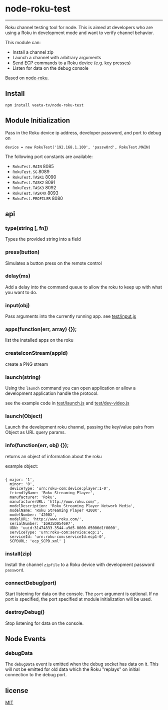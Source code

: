 # node-roku-test
---

Roku channel testing tool for node.  This is aimed at developers who are using a Roku in development mode and want to verify channel behavior.  

This module can:

* Install a channel zip
* Launch a channel with arbitrary arguments
* Send ECP commands to a Roku device (e.g. key presses)
* Listen for data on the debug console


Based on [node-roku](https://github.com/TheThingSystem/node-roku).



## Install

`npm install veeta-tv/node-roku-test`


## Module Initialization

Pass in the Roku device ip address, developer password, and port to debug on

`device = new RokuTest('192.168.1.100', 'passw0rd', RokuTest.MAIN)`

The following port constants are available:


* `RokuTest.MAIN` 8085
* `RokuTest.SG` 8089
* `RokuTest.TASK1` 8090
* `RokuTest.TASK2` 8091
* `RokuTest.TASK3` 8092
* `RokuTest.TASK4X` 8093
* `RokuTest.PROFILER` 8080

## api

### type(string [, fn])

Types the provided string into a field

### press(button)

Simulates a button press on the remote control

### delay(ms)

Add a delay into the command queue to allow the roku to keep up with what you want to do.

### input(obj)

Pass arguments into the currently running app. see [test/input.js](https://github.com/tmpvar/node-roku/blob/master/test/input.js)

### apps(function(err, array) {});

list the installed apps on the roku

### createIconStream(appId)

create a PNG stream

### launch(string)

Using the `launch` command you can open application or allow a development application handle the protocol.

see the example code in [test/launch.js](https://github.com/tmpvar/node-roku/blob/master/test/launch.js) and [test/dev-video.js](https://github.com/tmpvar/node-roku/blob/master/test/dev-video.js)

### launch(Object)

Launch the development roku channel, passing the key/value pairs from Object as URL query params.


### info(function(err, obj) {});

returns an object of information about the roku

example object:

```

{ major: '1',
  minor: '0',
  deviceType: 'urn:roku-com:device:player:1-0',
  friendlyName: 'Roku Streaming Player',
  manufacturer: 'Roku',
  manufacturerURL: 'http://www.roku.com/',
  modelDescription: 'Roku Streaming Player Network Media',
  modelName: 'Roku Streaming Player 4200X',
  modelNumber: '4200X',
  modelURL: 'http://www.roku.com/',
  serialNumber: '1GH35D054697',
  UDN: 'uuid:31474833-3544-a9d5-0000-05006d1f0000',
  serviceType: 'urn:roku-com:service:ecp:1',
  serviceId: 'urn:roku-com:serviceId:ecp1-0',
  SCPDURL: 'ecp_SCPD.xml' }

```

### install(zip)

Install the channel `zipfile` to a Roku device with development password `password`.

### connectDebug(port)

Start listening for data on the console.  The `port` argument is optional.  If no port is specified, the port specified at module initialization will be used.

### destroyDebug()

Stop listening for data on the console.


## Node Events

### debugData

The `debugData` event is emitted when the debug socket has data on it.  This will not be emitted for old data which the Roku "replays" on initial connection to the debug port.

## license

[MIT](http://tmpvar.mit-license.org)
